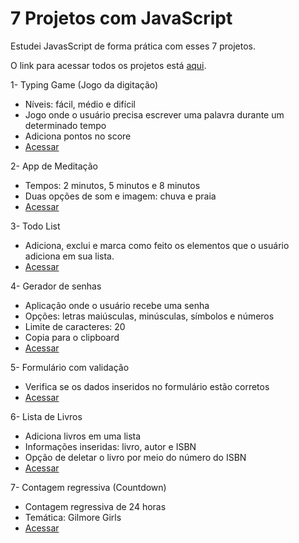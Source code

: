 # 7 Projetos com JavaScript
 
 Estudei JavasScript de forma prática com esses 7 projetos.
 
 O link para acessar todos os projetos está [aqui](https://fernanda-dantas.github.io/7_App_em_JavaScript/).
 

1-  Typing Game (Jogo da digitação) 
 - Níveis: fácil, médio e difícil
 - Jogo onde o usuário precisa escrever uma palavra durante um determinado tempo
 - Adiciona pontos no score
 - [Acessar](https://jogodadigitacao.netlify.app/)
 
 2- App de Meditação 
 - Tempos: 2 minutos, 5 minutos e 8 minutos
 - Duas opções de som e imagem: chuva e praia
 - [Acessar](https://meditas-app.netlify.app/)
 
 3- Todo List 
 - Adiciona, exclui e marca como feito os elementos que o usuário adiciona em sua lista.
 - [Acessar](https://codepen.io/fernanda-dantas/pen/xxprQVj)
 
 4- Gerador de senhas 
 - Aplicação onde o usuário recebe uma senha
 - Opções: letras maiúsculas, minúsculas, símbolos e números
 - Limite de caracteres: 20
 - Copia para o clipboard
 - [Acessar](https://codepen.io/fernanda-dantas/pen/yLpXxZr)
 
 5- Formulário com validação 
 - Verifica se os dados inseridos no formulário estão corretos
 - [Acessar](https://codepen.io/fernanda-dantas/pen/RwxgqRm)
 
6- Lista de Livros 
- Adiciona livros em uma lista 
- Informações inseridas: livro, autor e ISBN
- Opção de deletar o livro por meio do número do ISBN
- [Acessar](https://codepen.io/fernanda-dantas/pen/zYpzmmw)
 
7- Contagem regressiva (Countdown)
- Contagem regressiva de 24 horas
- Temática: Gilmore Girls
- [Acessar](https://24hr-dance-marathon.netlify.app/)
 
